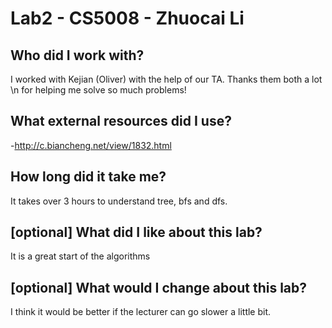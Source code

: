 # Lab2 - CS5008 - Zhuocai Li
## Who did I work with? 
I worked with Kejian (Oliver) with the help of our TA. Thanks them both a lot \n
for helping me solve so much problems!

## What external resources did I use? 
-http://c.biancheng.net/view/1832.html 

## How long did it take me?
It takes over 3 hours to understand tree, bfs and dfs.

## [optional] What did I like about this lab?
It is a great start of the algorithms

## [optional] What would I change about this lab?
I think it would be better if the lecturer can go slower a little bit.